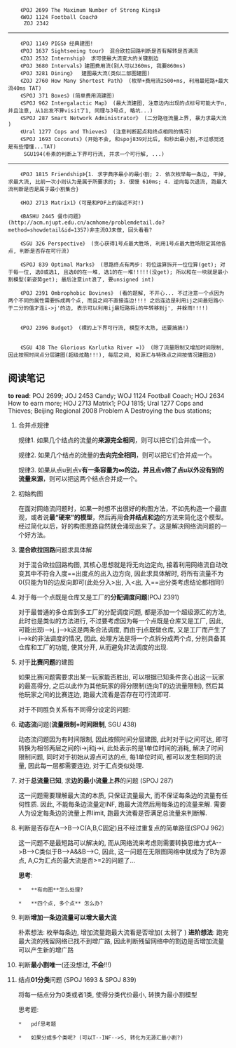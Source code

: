 		
		
		《POJ 2699 The Maximum Number of Strong Kings》 
		《WOJ 1124 Football Coach》
		 ZOJ 2342

  
	
-----------------------------------------

		《POJ 1149 PIGS》 经典建图!
		《POJ 1637 Sightseeing tour》 混合欧拉回路判断是否有解转是否满流
		《ZOJ 2532 Internship》 求可使最大流变大的关键割边
		《POJ 3680 Intervals》建图费用流(别人可以360ms, 我要860ms)
		《POJ 3281 Dining》  建图最大流(类似二部图建图)
		《ZOJ 2760 How Many Shortest Path》 (枚举+费用流2500+ms, 利用最短路+最大流40ms TAT)
		《SPOJ 371 Boxes》(简单费用流建图) 
		《SPOJ 962 Intergalactic Map》 (最大流建图, 注意边内出现的点标号可能大于n, 并且注意, 从1出发不算visit了1, 同理与3号点, 略坑...) 
		《SPOJ 287 Smart Network Administrator》 (二分路径流量上界, 暴力求最大流 )
		《Ural 1277 Cops and Thieves》 (注意判断起点和终点相同的情况)
		《SPOJ 1693 Coconuts》(开始不会, 和spoj839对比后, 和秒出最小割,不过感觉还是有些懵懂...TAT) 
		 SGU194(朴素的判断上下界可行流, 并求一个可行解, ...)

-------------------------------------------------

		《POJ 1815 Friendship》{1. 求字典序最小的最小割; 2. 依次枚举每一条边, 干掉, 求最大流, 比前一次小则认为是属于所要求的; 3. 很慢 610ms; 4. 逆向每次退流, 跑最大流判断是否是属于最小割集合} 

		《HOJ 2713 Matrix1》(可是和PDF上的描述不对!)

		《BASHU 2445 餐巾问题》 (http://acm.njupt.edu.cn/acmhome/problemdetail.do?method=showdetail&id=1357)非主流OJ未做, 回头看看?

		《SGU 326 Perspective》 (贪心获得1号点最大胜场, 利用1号点最大胜场限定其他各点, 判断是否存在可行流)
		
		《SPOJ 839 Optimal Marks》 (思路终点有两步: 将位运算拆开一位位算(get); 对于每一位, 选0或选1, 且选0的在一堆, 选1的在一堆!!!!!(没get); 所以和在一块就是最小割模型(新姿势get); 最后注意int浪了, 要unsigned int)
		
		《POJ 2391 Ombrophobic Bovines》 (看的题解, 不开心... 不过注意一个点因为两个不同的属性需要拆成两个点, 而且之间不直接连边!!!! 之后连边是利用ij之间最短路小于二分的值才连i->j'的边, 表示可以利用ij最短路将i的牛转移到j', 并躲雨!!!!)

		
		《POJ 2396 Budget》 (裸的上下界可行流, 模型不太熟, 还要搞搞!)

		
		《SGU 438 The Glorious Karlutka River =)》 (除了流量限制又增加时间限制, 因此按照时间点分层建图(超级炫酷!!!), 每层之间, 和源汇与特殊点之间按情况建图边)




##	阅读笔记

**to read**: POJ 2699; JOJ 2453 Candy; WOJ 1124 Football Coach; 
HOJ 2634 How to earn more; HOJ 2713 Matrix1; POJ 1815; 
Ural 1277 Cops and Thieves; Beijing Regional 2008 Problem A Destroying the bus stations; 

1.	合并点规律

	规律1. 如果几个结点的流量的**来源完全相同**，则可以把它们合并成一个。

	规律2. 如果几个结点的流量的**去向完全相同**，则可以把它们合并成一个。

	规律3. 如果从点u到点v**有一条容量为∞**的边，并且点v除了点u以外**没有别的流量来源**，则可以把这两个结点合并成一个。	

2.	初始构图

	在面对网络流问题时，如果一时想不出很好的构图方法，不如先构造一个最直观，或者说**最“硬来”的模型**，然后再用**合并结点和边**的方法来简化这个模型。经过简化以后，好的构图思路自然就会涌现出来了。这是解决网络流问题的一个好方法。

3.	**混合欧拉回路**问题求具体解

	对于混合欧拉回路构图, 其核心思想就是将无向边定向, 接着利用网络流自动改变其中不符合入度==出度点的出入边方向, 因此求具体解时, 将所有流量不为0(只能为1)的边反向即可(此处分入>出, 入<出, 入==出分类考虑结论都相同!)

4.	对于每一个点既是仓库又是工厂的**分配调度问题**(POJ 2391)

	对于最普通的多仓库到多工厂的分配调度问题, 都是添加一个超级源汇的方法, 此时也是类似的方法进行, 不过要考虑因为每一个点既是仓库又是工厂, 因此, 可能出现i-->j, j-->k这是两条合法调度, 而由于j点既做仓库, 又是工厂而产生了i-->k的非法调度的情况, 因此, 处理方法是将一个点拆分成两个点, 分别具备其仓库和工厂的功能, 使其分开, 从而避免非法调度的出现.

5.	对于**比赛问题**的建图

	如果比赛问题需要求出某一玩家能否胜出, 可以根据已知条件贪心出这一玩家的最高得分, 之后以此作为其他玩家的得分限制(连向T的边流量限制), 然后其他玩家之间的比赛连边, 跑最大流看是否存在可行流即可.
	
	对于不同胜负关系有不同得分设定的问题: 

6.	**动态流**问题(**流量限制+时间限制**, SGU 438)

	动态流问题因为有时间限制, 因此按照时间分层建图, 此时对于ij之间可达, 即可转换为相邻两层之间的i->j和j->i, 此处表示的是1单位时间的消耗, 解决了时间限制问题, 同时对于初始从源点可达的点, 每1单位时间, 都可以发生相同的流量, 因此每一层都需要连边, 对于汇点类似处理.

7.	对于**总流量已知**, 求**边的最小流量上界**的问题 (SPOJ 287)

	这一问题需要理解最大流的本质, 只保证流量最大, 而不保证每条边的流量有任何性质. 因此, 不能每条边流量定INF, 跑最大流然后用每条边的流量来解. 需要人为设定每条边的流量上界limit, 跑最大流看是否满足总流量来判断解. 

8.	判断是否存在A-->B-->C(A,B,C固定)且不经过重复点的简单路径(SPOJ 962)

	这一问题不是最短路可以解决的, 而从网络流来考虑则需要转换思维方式A-->B-->C类似于B-->A&&B-->C, 因此, 这一问题在无限图网络中就成为了B为源点, A,C为汇点的最大流是否>=2的问题了...

	**思考**: 

		*	**有向图**怎么处理?

		*	**四个点, 多个点** 怎么办?

9.	判断**增加一条边流量可以增大最大流**

	朴素想法: 枚举每条边, 增加流量跑最大流看是否增加( 太弱了 )
	**进阶想法**: 跑完最大流的残留网络已找不到增广路, 因此判断残留网络中的割边是否增加流量可以产生新的增广路

10.	判断**最小割唯一**(还没想过, **不会**!!!)

11.	结点**01分类**问题 (SPOJ 1693 & SPOJ 839)

	将每一结点分为0类或者1类, 使得分类代价最小, 转换为最小割模型
	
	思考题:
		
		*	pdf思考题

		*	如果分成多个类呢? (可以T--INF-->S, 转化为无源汇最小割?)










